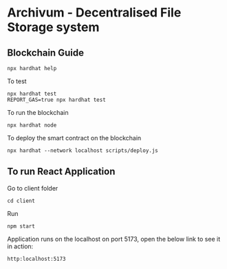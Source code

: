 # Archivum - Decentralised File Storage system

## Blockchain Guide

```
npx hardhat help
```
To test
```
npx hardhat test
REPORT_GAS=true npx hardhat test
```

To run the blockchain
```
npx hardhat node
```
To deploy the smart contract on the blockchain
```
npx hardhat --network localhost scripts/deploy.js
```

## To run React Application
Go to client folder 
```
cd client
```

Run
```
npm start 
```

Application runs on the localhost on port 5173, open the below link to see it in action:
```
http:localhost:5173
```

